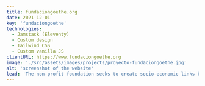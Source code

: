 ```yaml
---
title: fundaciongoethe.org
date: 2021-12-01
key: 'fundaciongoethe'
technologies:
  - Jamstack (Eleventy)
  - Custom design
  - Tailwind CSS
  - Custom vanilla JS
clientURL: https://www.fundaciongoethe.org
image: './src/assets/images/projects/proyecto-fundaciongoethe.jpg'
alt: 'screenshot of the website'
lead: 'The non-profit foundation seeks to create socio-economic links between Germany and Spain through culture. I have been working with them for many years. We started the relationship designing the programs of their concerts, the posters of the events and doing maintenance work on the page they had. We continue to collaborate with them maintaining the page, creating the events they organize and managing their social networks.'
---
```

